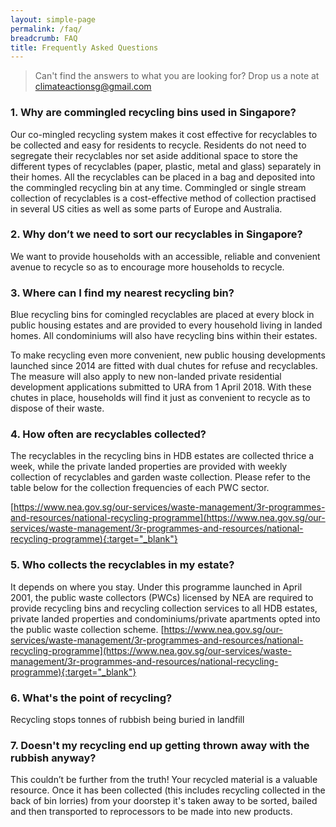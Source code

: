 ```yaml
---
layout: simple-page
permalink: /faq/
breadcrumb: FAQ
title: Frequently Asked Questions 
---
```


> Can't find the answers to what you are looking for? Drop us a note at <climateactionsg@gmail.com> 

### 1. Why are commingled recycling bins used in Singapore?

Our co-mingled recycling system makes it cost effective for recyclables to be collected and easy for residents to recycle. Residents do not need to segregate their recyclables nor set aside additional space to store the different types of recyclables (paper, plastic, metal and glass) separately in their homes. All the recyclables can be placed in a bag and deposited into the commingled recycling bin at any time. Commingled or single stream collection of recyclables is a cost-effective method of collection practised in several US cities as well as some parts of Europe and Australia.

### 2. Why don’t we need to sort our recyclables in Singapore?

We want to provide households with an accessible, reliable and convenient avenue to recycle so as to encourage more households to recycle. 

### 3. Where can I find my nearest recycling bin?

Blue recycling bins for comingled recyclables are placed at every block in public housing estates and are provided to every household living in landed homes. All condominiums will also have recycling bins within their estates. 

To make recycling even more convenient, new public housing developments launched since 2014 are fitted with dual chutes for refuse and recyclables. The measure will also apply to new non-landed private residential development applications submitted to URA from 1 April 2018. With these chutes in place, households will find it just as convenient to recycle as to dispose of their waste.


### 4. How often are recyclables collected?

The recyclables in the recycling bins in HDB estates are collected thrice a week, while the private landed properties are provided with weekly collection of recyclables and garden waste collection. Please refer to the table below for the collection frequencies of each PWC sector.

[https://www.nea.gov.sg/our-services/waste-management/3r-programmes-and-resources/national-recycling-programme](https://www.nea.gov.sg/our-services/waste-management/3r-programmes-and-resources/national-recycling-programme){:target="_blank"}

### 5. Who collects the recyclables in my estate?

It depends on where you stay. 
Under this programme launched in April 2001, the public waste collectors (PWCs) licensed by NEA are required to provide recycling bins and recycling collection services to all HDB estates, private landed properties and condominiums/private apartments opted into the public waste collection scheme.
[https://www.nea.gov.sg/our-services/waste-management/3r-programmes-and-resources/national-recycling-programme](https://www.nea.gov.sg/our-services/waste-management/3r-programmes-and-resources/national-recycling-programme){:target="_blank"}


### 6. What's the point of recycling? 

Recycling stops tonnes of rubbish being buried in landfill


### 7. Doesn't my recycling end up getting thrown away with the rubbish anyway?

This couldn’t be further from the truth! Your recycled material is a valuable resource. Once it has been collected (this includes recycling collected in the back of bin lorries) from your doorstep it's taken away to be sorted, bailed and then transported to reprocessors to be made into new products.
